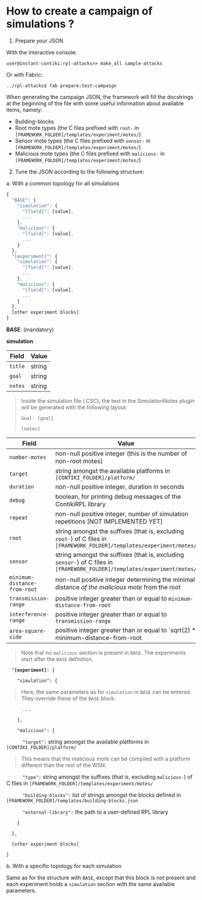 How to create a campaign of simulations ?
=========================================

1. Prepare your JSON

 With the interactive console:
 
 ```
 user@instant-contiki:rpl-attacks>> make_all sample-attacks
 ```

 Or with Fabric:

 ```
 ../rpl-attacks$ fab prepare:test-campaign
 ```
 
 When generating the campaign JSON, the framework will fill the docstrings at the beginning of the file with some useful information about available items, namely:
 
 - Building-blocks
 - Root mote types (the C files prefixed with `root-` in `[FRAMEWORK_FOLDER]/templates/experiment/motes/`)
 - Sensor mote types (the C files prefixed with `sensor-` in `[FRAMEWORK_FOLDER]/templates/experiment/motes/`)
 - Malicious mote types (the C files prefixed with `malicious-` in `[FRAMEWORK_FOLDER]/templates/experiment/motes/`)


2. Tune the JSON according to the following structure:

 a. With a common topology for all simulations
 
 ```javascript
 {
   "BASE": {
     "simulation": { 
       "[field]": [value],
       ...
     },
     "malicious": {
       "[field]": [value],
       ...
     }
   },
   "[experiment]": {
     "simulation": { 
       "[field]": [value],
       ...
     },
     "malicious": {
       "[field]": [value],
       ...
     }
   },
   [other experiment blocks]
 }
 ```
 
 **BASE**: (mandatory)
 
   **simulation**
 
 **Field** | **Value**
 --- | ---
 `title` | string
 `goal` | string
 `notes` | string

> Inside the simulation file (.CSC), the text in the SimulationNotes plugin will be generated with the following layout:
>
> `Goal: [goal]`
> 
> `[notes]`

 **Field** | **Value**
 --- | ---
 `number-motes` | non-null positive integer (this is the number of non-root motes)
 `target` | string amongst the available platforms in `[CONTIKI_FOLDER]/platform/`
 `duration` | non-null positive integer, duration in seconds
 `debug` | boolean, for printing debug messages of the ContikiRPL library
 `repeat` | non-null positive integer, number of simulation repetitions [NOT IMPLEMENTED YET]
 `root` | string amongst the suffixes (that is, excluding `root-`) of C files in `[FRAMEWORK_FOLDER]/templates/experiment/motes/`
 `sensor` | string amongst the suffixes (that is, excluding `sensor-`) of C files in `[FRAMEWORK_FOLDER]/templates/experiment/motes/`
 `minimum-distance-from-root` | non-null positive integer determining the minimal distance *of the malicious mote* from the root
 `transmission-range` | positive integer greater than or equal to `minimum-distance-from-root`
 `interference-range` | positive integer greater than or equal to `transmission-range`
 `area-square-side` | positive integer greater than or equal to `sqrt(2) * minimum-distance-from-root
 
> Note that no `malicious` section is present in `BASE`.
> The experiments start after the `BASE` definition.

 `  "`**`[experiment]`**`: {`
 
 `    "simulation": {`
 
> Here, the same parameters as for `simulation` in `BASE` can be entered. They override these of the `BASE` block.
 
 `      ...`
 
 `    },`
 
 `    "malicious": {`
 
 `      "target":` string amongst the available platforms in `[CONTIKI_FOLDER]/platform/`

> This means that the malicious mote can be compiled with a platform different than the rest of the WSN.

 `      "type":` string amongst the suffixes (that is, excluding `malicious-`) of C files in `[FRAMEWORK_FOLDER]/templates/experiment/motes/`
 
 `      "building-blocks":` list of strings amongst the blocks defined in `[FRAMEWORK_FOLDER]/templates/building-blocks.json`
 
 `      "external-library":` the path to a user-defined RPL library
 
 `    }`
 
 `  },`
 
 `  [other experiment blocks]`
 
 `}`

 b. With a specific topology for each simulation
 
  Same as for the structure with `BASE`, except that this block is not present and each experiment holds a `simulation` section with the same available parameters.